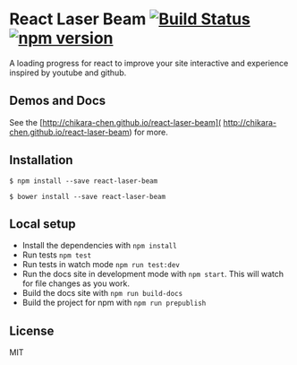 # React Laser Beam [![Build Status](https://travis-ci.org/chikara-chen/react-laser-beam.svg?branch=master)](https://travis-ci.org/chikara-chen/react-laser-beam) [![npm version](https://badge.fury.io/js/react-laser-beam.svg)](https://www.npmjs.com/package/react-laser-beam)

A loading progress for react to improve your site interactive and experience inspired by youtube and github.

## Demos and Docs
See the [http://chikara-chen.github.io/react-laser-beam]( http://chikara-chen.github.io/react-laser-beam) for more.

## Installation

```
$ npm install --save react-laser-beam

$ bower install --save react-laser-beam
```
## Local setup

- Install the dependencies with `npm install`
- Run tests `npm test`
- Run tests in watch mode `npm run test:dev`
- Run the docs site in development mode with `npm start`. This will watch for file changes as you work.
- Build the docs site with `npm run build-docs`
- Build the project for npm with `npm run prepublish`

## License

MIT
